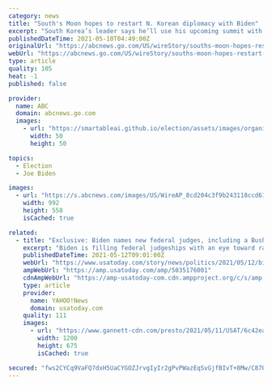 ```yaml
---
category: news
title: "South's Moon hopes to restart N. Korean diplomacy with Biden"
excerpt: "South Korea’s leader says he’ll use his upcoming summit with President Joe Biden as a chance to push to restart diplomacy with North Korea"
publishedDateTime: 2021-05-10T04:49:00Z
originalUrl: "https://abcnews.go.com/US/wireStory/souths-moon-hopes-restart-korean-diplomacy-biden-77595018"
webUrl: "https://abcnews.go.com/US/wireStory/souths-moon-hopes-restart-korean-diplomacy-biden-77595018"
type: article
quality: 105
heat: -1
published: false

provider:
  name: ABC
  domain: abcnews.go.com
  images:
    - url: "https://smartableai.github.io/election/assets/images/organizations/abcnews.go.com-50x50.jpg"
      width: 50
      height: 50

topics:
  - Election
  - Joe Biden

images:
  - url: "https://s.abcnews.com/images/US/WireAP_8cd204c3f9b243118ccd610aa5adfd14_16x9_992.jpg"
    width: 992
    height: 558
    isCached: true

related:
  - title: "Exclusive: Biden names new federal judges, including a Bush nominee, with an emphasis on diversity"
    excerpt: "Biden is filling federal judgeships with an eye toward racial and professional diversity. The White House is now unveiling its next round of nominees."
    publishedDateTime: 2021-05-12T09:01:00Z
    webUrl: "https://www.usatoday.com/story/news/politics/2021/05/12/biden-names-new-federal-judges-including-puerto-ricos-gustavo-gelpi/5035176001/"
    ampWebUrl: "https://amp.usatoday.com/amp/5035176001"
    cdnAmpWebUrl: "https://amp-usatoday-com.cdn.ampproject.org/c/s/amp.usatoday.com/amp/5035176001"
    type: article
    provider:
      name: YAHOO!News
      domain: usatoday.com
    quality: 111
    images:
      - url: "https://www.gannett-cdn.com/presto/2021/05/11/USAT/6c42eaee-2600-428b-89af-560edd76d80f-Biden_Judges.jpg?auto=webp&crop=3626,2040,x0,y524&format=pjpg&width=1200"
        width: 1200
        height: 675
        isCached: true

secured: "fws2CYCq9VaFQ7dxH5UaCYGOZJrvgIyIr2gPvPWazEqSvGjfBIvT+8Mw/C87QncnSM17PPxUiLxWCReOO4mOe2+MSP4ynrf5wSe6NPXFhoy/07I3UZZ5bQNsdy7UDHnOIj3nPY7kPeJtlCMfoQhNlqc+uZywVkze1QmAQYWFycoVSv2i+4hk9ZlL0dSAqgV55THeCPGOeJbPwUdHwaqxeVuAjpWqaTuVLXSEg7V+uw4cqUIqlEULMFaX2QrQlQH+JAv3Vul2URg2hmrl3FhCBYqWLSQPTarODE5MnfUTZIKBHdfXJLCPINgFGRhVsQcZudycfqG2tvUqkzlbRZp8fiKC8KGt0BE/FENbKNMC6Ro=;aC9b8vT9rkfjwq3hyXgc5w=="
---
```


